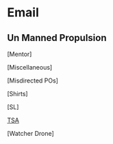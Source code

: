# Email

## Un Manned Propulsion

[Mentor]

[Miscellaneous]

[Misdirected POs]

[Shirts]

[SL]

[TSA](https://oakstreetfalls.github.io/Email/UMP/TSA/index.html)

[Watcher Drone]
